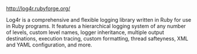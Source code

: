 http://log4r.rubyforge.org/

Log4r is a comprehensive and flexible logging library written in Ruby for use in Ruby programs. It features a hierarchical logging system of any number of levels, custom level names, logger inheritance, multiple output destinations, execution tracing, custom formatting, thread safteyness, XML and YAML configuration, and more.
